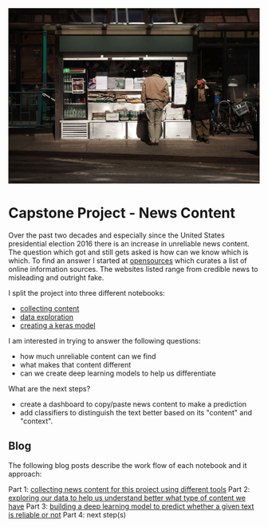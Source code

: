 <center><img src='images/newsstand.jpg'></center>

# Capstone Project - News Content

Over the past two decades and especially since the United States presidential election 2016 there is an increase in unreliable news content. The question which got and still gets asked is how can we know which is which. To find an answer I started at [opensources](http://www.opensources.co/) which curates a list of online information sources. The websites listed range from credible news to misleading and outright fake.

I split the project into three different notebooks:

+ [collecting content](01_data_collection.ipynb)
+ [data exploration](02_data_exploration.ipynb)
+ [creating a keras model](03_data_modeling.ipynb)

I am interested in trying to answer the following questions:

+ how much unreliable content can we find
+ what makes that content different
+ can we create deep learning models to help us differentiate

What are the next steps?

+ create a dashboard to copy/paste news content to make a prediction
+ add classifiers to distinguish the text better based on its "content" and "context".

## Blog

The following blog posts describe the work flow of each notebook and it approach:

Part 1: [collecting news content for this project using different tools](https://stephanosterburg.github.io/text_classification_part_1/)
Part 2: [exploring our data to help us understand better what type of content we have](https://stephanosterburg.github.io/text_classification_part_2/)
Part 3: [building a deep learning model to predict whether a given text is reliable or not](https://stephanosterburg.github.io/text_classification_part_3/)
Part 4: next step(s)
